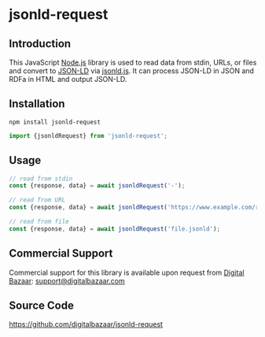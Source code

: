 jsonld-request
==============

Introduction
------------

This JavaScript [Node.js][] library is used to read data from stdin, URLs, or
files and convert to [JSON-LD][] via [jsonld.js][].  It can process JSON-LD in
JSON and RDFa in HTML and output JSON-LD.

## Installation

```
npm install jsonld-request
```

```js
import {jsonldRequest} from 'jsonld-request';
```

## Usage

```js
// read from stdin
const {response, data} = await jsonldRequest('-');

// read from URL
const {response, data} = await jsonldRequest('https://www.example.com/resource');

// read from file
const {response, data} = await jsonldRequest('file.jsonld');
```

Commercial Support
------------------

Commercial support for this library is available upon request from
[Digital Bazaar][]: support@digitalbazaar.com

Source Code
-----------

https://github.com/digitalbazaar/jsonld-request

[Digital Bazaar]: https://digitalbazaar.com/
[JSON-LD]: https://json-ld.org/
[Node.js]: https://nodejs.org/
[RDFa]: http://www.w3.org/TR/rdfa-core/
[json-ld.org]: https://github.com/json-ld/json-ld.org
[jsonld.js]: https://github.com/digitalbazaar/jsonld.js
